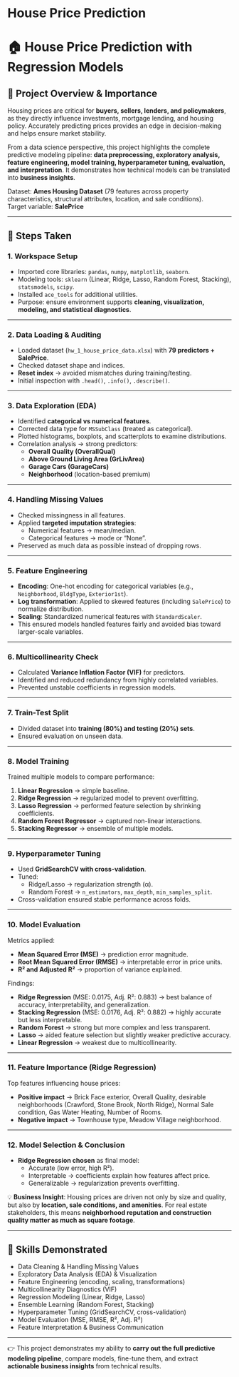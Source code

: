 # House Price Prediction

# 🏠 House Price Prediction with Regression Models  

## 🔹 Project Overview & Importance  
Housing prices are critical for **buyers, sellers, lenders, and policymakers**, as they directly influence investments, mortgage lending, and housing policy. Accurately predicting prices provides an edge in decision-making and helps ensure market stability.  

From a data science perspective, this project highlights the complete predictive modeling pipeline: **data preprocessing, exploratory analysis, feature engineering, model training, hyperparameter tuning, evaluation, and interpretation**. It demonstrates how technical models can be translated into **business insights**.  

Dataset: **Ames Housing Dataset** (79 features across property characteristics, structural attributes, location, and sale conditions).  
Target variable: **SalePrice**  

---

## 🔹 Steps Taken  

### 1. Workspace Setup  
- Imported core libraries: `pandas`, `numpy`, `matplotlib`, `seaborn`.  
- Modeling tools: `sklearn` (Linear, Ridge, Lasso, Random Forest, Stacking), `statsmodels`, `scipy`.  
- Installed `ace_tools` for additional utilities.  
- Purpose: ensure environment supports **cleaning, visualization, modeling, and statistical diagnostics**.  

---

### 2. Data Loading & Auditing  
- Loaded dataset (`hw_1_house_price_data.xlsx`) with **79 predictors + SalePrice**.  
- Checked dataset shape and indices.  
- **Reset index** → avoided mismatches during training/testing.  
- Initial inspection with `.head()`, `.info()`, `.describe()`.  

---

### 3. Data Exploration (EDA)  
- Identified **categorical vs numerical features**.  
- Corrected data type for `MSSubClass` (treated as categorical).  
- Plotted histograms, boxplots, and scatterplots to examine distributions.  
- Correlation analysis → strong predictors:  
  - **Overall Quality (OverallQual)**  
  - **Above Ground Living Area (GrLivArea)**  
  - **Garage Cars (GarageCars)**  
  - **Neighborhood** (location-based premium)  

---

### 4. Handling Missing Values  
- Checked missingness in all features.  
- Applied **targeted imputation strategies**:  
  - Numerical features → mean/median.  
  - Categorical features → mode or “None”.  
- Preserved as much data as possible instead of dropping rows.  

---

### 5. Feature Engineering  
- **Encoding**: One-hot encoding for categorical variables (e.g., `Neighborhood`, `BldgType`, `Exterior1st`).  
- **Log transformation**: Applied to skewed features (including `SalePrice`) to normalize distribution.  
- **Scaling**: Standardized numerical features with `StandardScaler`.  
- This ensured models handled features fairly and avoided bias toward larger-scale variables.  

---

### 6. Multicollinearity Check  
- Calculated **Variance Inflation Factor (VIF)** for predictors.  
- Identified and reduced redundancy from highly correlated variables.  
- Prevented unstable coefficients in regression models.  

---

### 7. Train-Test Split  
- Divided dataset into **training (80%) and testing (20%) sets**.  
- Ensured evaluation on unseen data.  

---

### 8. Model Training  
Trained multiple models to compare performance:  
1. **Linear Regression** → simple baseline.  
2. **Ridge Regression** → regularized model to prevent overfitting.  
3. **Lasso Regression** → performed feature selection by shrinking coefficients.  
4. **Random Forest Regressor** → captured non-linear interactions.  
5. **Stacking Regressor** → ensemble of multiple models.  

---

### 9. Hyperparameter Tuning  
- Used **GridSearchCV with cross-validation**.  
- Tuned:  
  - Ridge/Lasso → regularization strength (α).  
  - Random Forest → `n_estimators`, `max_depth`, `min_samples_split`.  
- Cross-validation ensured stable performance across folds.  

---

### 10. Model Evaluation  
Metrics applied:  
- **Mean Squared Error (MSE)** → prediction error magnitude.  
- **Root Mean Squared Error (RMSE)** → interpretable error in price units.  
- **R² and Adjusted R²** → proportion of variance explained.  

Findings:  
- **Ridge Regression** (MSE: 0.0175, Adj. R²: 0.883) → best balance of accuracy, interpretability, and generalization.  
- **Stacking Regression** (MSE: 0.0176, Adj. R²: 0.882) → highly accurate but less interpretable.  
- **Random Forest** → strong but more complex and less transparent.  
- **Lasso** → aided feature selection but slightly weaker predictive accuracy.  
- **Linear Regression** → weakest due to multicollinearity.  

---

### 11. Feature Importance (Ridge Regression)  
Top features influencing house prices:  
- **Positive impact** → Brick Face exterior, Overall Quality, desirable neighborhoods (Crawford, Stone Brook, North Ridge), Normal Sale condition, Gas Water Heating, Number of Rooms.  
- **Negative impact** → Townhouse type, Meadow Village neighborhood.  

---

### 12. Model Selection & Conclusion  
- **Ridge Regression chosen** as final model:  
  - Accurate (low error, high R²).  
  - Interpretable → coefficients explain how features affect price.  
  - Generalizable → regularization prevents overfitting.  

💡 **Business Insight**: Housing prices are driven not only by size and quality, but also by **location, sale conditions, and amenities**. For real estate stakeholders, this means **neighborhood reputation and construction quality matter as much as square footage**.  

---

## 🔹 Skills Demonstrated  
- Data Cleaning & Handling Missing Values  
- Exploratory Data Analysis (EDA) & Visualization  
- Feature Engineering (encoding, scaling, transformations)  
- Multicollinearity Diagnostics (VIF)  
- Regression Modeling (Linear, Ridge, Lasso)  
- Ensemble Learning (Random Forest, Stacking)  
- Hyperparameter Tuning (GridSearchCV, cross-validation)  
- Model Evaluation (MSE, RMSE, R², Adj. R²)  
- Feature Interpretation & Business Communication  

---

👉 This project demonstrates my ability to **carry out the full predictive modeling pipeline**, compare models, fine-tune them, and extract **actionable business insights** from technical results.  
